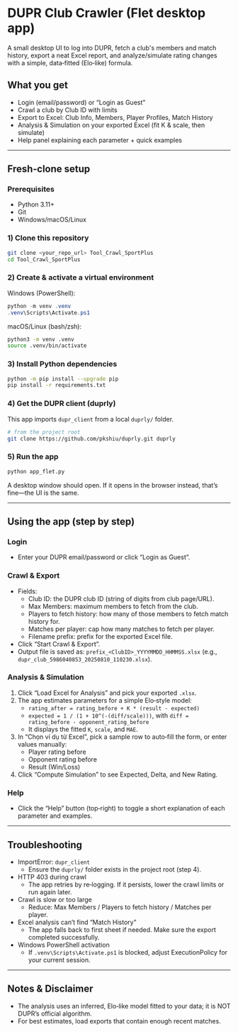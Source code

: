 # DUPR Club Crawler (Flet desktop app)

A small desktop UI to log into DUPR, fetch a club's members and match history, export a neat Excel report, and analyze/simulate rating changes with a simple, data‑fitted (Elo‑like) formula.

## What you get
- Login (email/password) or “Login as Guest”
- Crawl a club by Club ID with limits
- Export to Excel: Club Info, Members, Player Profiles, Match History
- Analysis & Simulation on your exported Excel (fit K & scale, then simulate)
- Help panel explaining each parameter + quick examples

---
## Fresh‑clone setup

### Prerequisites
- Python 3.11+
- Git
- Windows/macOS/Linux

### 1) Clone this repository
```bash
git clone <your_repo_url> Tool_Crawl_SportPlus
cd Tool_Crawl_SportPlus
```

### 2) Create & activate a virtual environment
Windows (PowerShell):
```powershell
python -m venv .venv
.venv\Scripts\Activate.ps1
```
macOS/Linux (bash/zsh):
```bash
python3 -m venv .venv
source .venv/bin/activate
```

### 3) Install Python dependencies
```bash
python -m pip install --upgrade pip
pip install -r requirements.txt
```

### 4) Get the DUPR client (duprly)
This app imports `dupr_client` from a local `duprly/` folder.
```bash
# from the project root
git clone https://github.com/pkshiu/duprly.git duprly
```

### 5) Run the app
```bash
python app_flet.py
```
A desktop window should open. If it opens in the browser instead, that’s fine—the UI is the same.

---
## Using the app (step by step)

### Login
- Enter your DUPR email/password or click “Login as Guest”.

### Crawl & Export
- Fields:
  - Club ID: the DUPR club ID (string of digits from club page/URL).
  - Max Members: maximum members to fetch from the club.
  - Players to fetch history: how many of those members to fetch match history for.
  - Matches per player: cap how many matches to fetch per player.
  - Filename prefix: prefix for the exported Excel file.
- Click “Start Crawl & Export”.
- Output file is saved as: `prefix_<ClubID>_YYYYMMDD_HHMMSS.xlsx` (e.g., `dupr_club_5986040853_20250810_110230.xlsx`).

### Analysis & Simulation
1) Click “Load Excel for Analysis” and pick your exported `.xlsx`.
2) The app estimates parameters for a simple Elo‑style model:
   - `rating_after = rating_before + K * (result - expected)`
   - `expected = 1 / (1 + 10^(-(diff/scale)))`, with `diff = rating_before - opponent_rating_before`
   - It displays the fitted `K`, `scale`, and `MAE`.
3) In “Chọn ví dụ từ Excel”, pick a sample row to auto‑fill the form, or enter values manually:
   - Player rating before
   - Opponent rating before
   - Result (Win/Loss)
4) Click “Compute Simulation” to see Expected, Delta, and New Rating.

### Help
- Click the “Help” button (top‑right) to toggle a short explanation of each parameter and examples.

---
## Troubleshooting
- ImportError: `dupr_client`
  - Ensure the `duprly/` folder exists in the project root (step 4).
- HTTP 403 during crawl
  - The app retries by re‑logging. If it persists, lower the crawl limits or run again later.
- Crawl is slow or too large
  - Reduce: Max Members / Players to fetch history / Matches per player.
- Excel analysis can’t find “Match History”
  - The app falls back to first sheet if needed. Make sure the export completed successfully.
- Windows PowerShell activation
  - If `.venv\Scripts\Activate.ps1` is blocked, adjust ExecutionPolicy for your current session.

---
## Notes & Disclaimer
- The analysis uses an inferred, Elo‑like model fitted to your data; it is NOT DUPR’s official algorithm.
- For best estimates, load exports that contain enough recent matches.
